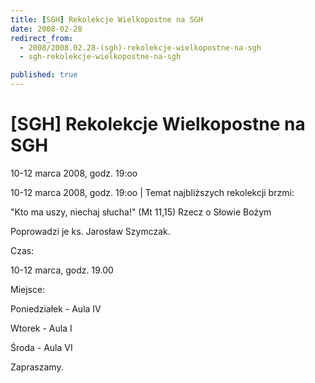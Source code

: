 ```yaml
---
title: [SGH] Rekolekcje Wielkopostne na SGH
date: 2008-02-28
redirect_from: 
  - 2008/2008.02.28-(sgh)-rekolekcje-wielkopostne-na-sgh
  - sgh-rekolekcje-wielkopostne-na-sgh

published: true
---
```




# [SGH] Rekolekcje Wielkopostne na SGH

<time>10-12 marca 2008, godz. 19:oo</time>

10-12 marca 2008, godz. 19:oo | 
Temat najbliższych rekolekcji brzmi:

"Kto ma uszy, niechaj słucha!" (Mt 11,15) Rzecz o Słowie Bożym

Poprowadzi je ks. Jarosław Szymczak.

Czas:

10-12 marca, godz. 19.00

Miejsce:

Poniedziałek - Aula IV

Wtorek - Aula I

Środa - Aula VI

Zapraszamy.

<!--CONTENT FROM OLD SERVER (jos before 2013): 10-12 marca 2008, godz. 19:oo | 
Temat najbliższych rekolekcji brzmi:

"Kto ma uszy, niechaj słucha!" (Mt 11,15) Rzecz o Słowie Bożym

Poprowadzi je ks. Jarosław Szymczak.

Czas:

10-12 marca, godz. 19.00

Miejsce:

Poniedziałek - Aula IV

Wtorek - Aula I

Środa - Aula VI

Zapraszamy.         
-->

<!--{{json:{"created_date":"2008-02-28 17:14:38","publish_down":"0000-00-00 00:00:00","id":"578"}}}-->